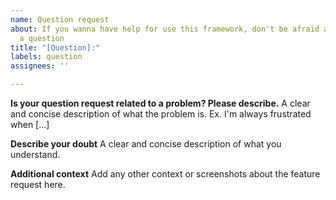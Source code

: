 ```yaml
---
name: Question request
about: If you wanna have help for use this framework, don't be afraid and send us
  a question
title: "[Question]:"
labels: question
assignees: ''

---
```


**Is your question request related to a problem? Please describe.**
A clear and concise description of what the problem is. Ex. I'm always frustrated when [...]

**Describe your doubt**
A clear and concise description of what you understand.

**Additional context**
Add any other context or screenshots about the feature request here.

